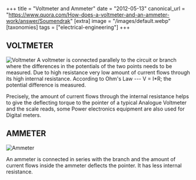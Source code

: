 +++
title = "Voltmeter and Ammeter"
date = "2012-05-13"
canonical_url = "https://www.quora.com/How-does-a-voltmeter-and-an-ammeter-work/answer/Soumendrak"
[extra]
image = "/images/default.webp"
[taxonomies]
tags = ["electrical-engineering"]
+++

## VOLTMETER

![Voltmeter](https://qph.cf2.quoracdn.net/main-qimg-6c87af2d24550e57ed887769e5e9c280-pjlq)
A voltmeter is connected parallely to the circuit or branch where the differences in the potentials of the two points needs to be measured.
Due to high resistance very low amount of current flows through its high internal resistance.
According to Ohm's Law --- V = I*R;
the potential difference is measured.

Precisely, the amount of current flows through the internal resistance helps to give the deflecting torque to the pointer of a typical Analogue Voltmeter and the scale reads, some Power electronics equipment are also used for Digital meters.

## AMMETER

![Ammeter](https://qph.cf2.quoracdn.net/main-qimg-1ca4cb7d1f16839f0d4aa5283e002c46-lq)

An ammeter is connected in series with the branch and the amount of current flows inside the ammeter deflects the pointer. It has less internal resistance.